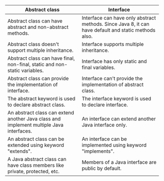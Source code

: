|Abstract class|Interface|
|--------------|-------------|
|Abstract class can have abstract and non-abstract methods.|	Interface can have only abstract methods. Since Java 8, it can have default and static methods also.|
|Abstract class doesn't support multiple inheritance.|	Interface supports multiple inheritance.|
|Abstract class can have final, non-final, static and non-static variables.|	Interface has only static and final variables.|
|Abstract class can provide the implementation of interface.|	Interface can't provide the implementation of abstract class.|
|The abstract keyword is used to declare abstract class.|	The interface keyword is used to declare interface.|
|An abstract class can extend another Java class and implement multiple Java interfaces.|	An interface can extend another Java interface only.|
|An abstract class can be extended using keyword "extends".|	An interface can be implemented using keyword "implements".|
|A Java abstract class can have class members like private, protected, etc.|	Members of a Java interface are public by default.|
